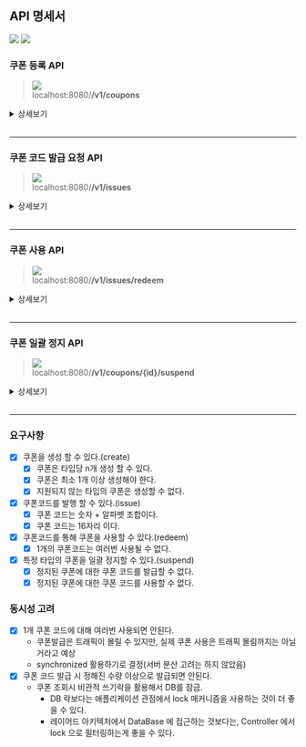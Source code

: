 ## API 명세서

![](https://img.shields.io/static/v1?label=&message=GET&color=red)
![](https://img.shields.io/static/v1?label=&message=POST&color=blue)

### 쿠폰 등록 API

> ![](https://img.shields.io/static/v1?label=&message=POST&color=blue) <br>
> localhost:8080/**/v1/coupons**

<details>
<summary>상세보기</summary>

#### Parameters

##### Body

|        name        |  type  | description |       required        |
|:------------------:|:------:|:-----------:|:---------------------:|
|    coupon_type     | string |    쿠폰 타입    | **Required, NonNull** |
|    description     | string |    쿠폰 설명    | **Required, NonNull** |
| total_coupon_count |  int   |  등록할 쿠폰 개수  | **Required, NonNull** |

#### Response 예시

200 Ok : 성공적으로 로그인 된 경우

  ```
    {
      "result_code": 200,
      "data": {
        "id": 1,
        "coupon_type": "BASIC",
        "description": "일반 쿠폰",
        "total_coupon_count": 100,
        "issued_coupon_count": 0,
        "created_at": "2024-12-08T16:27:33.593666",
        "updated_at": "2024-12-08T16:27:33.593666",
        "suspended_at": null
      }
    }
  ```

400 BadRequest : 유효성 검사에 실패한 경우

  ```
    {
      "result_code": 400,
      "timestamp": "2024-12-08T16:29:10.199889",
      "error_messages": [
        "couponType : 쿠폰타입은 null 일 수 없습니다.",
        "description : 쿠폰 설명은 null 일 수 없습니다."
      ]
    }
  ```

</details>
<br>


---

### 쿠폰 코드 발급 요청 API

> ![](https://img.shields.io/static/v1?label=&message=POST&color=blue) <br>
> localhost:8080/**/v1/issues**


<details markdown="1">
<summary>상세보기</summary>

#### Parameters

##### Body

|   name    | type | description |       required        |
|:---------:|:----:|:-----------:|:---------------------:|
| member_id | int  |  발급할 유저 id  | **Required, NonNull** |
| coupon_id | int  |  발급할 쿠폰 id  | **Required, NonNull** |

#### Response 예시

200 Ok : 성공적으로 쿠폰 코드 발급한 경우

  ```
    {
      "result_code": 200,
      "data": {
        "coupon_code": "1733644181693VWR"
      }
    }
  ```

400 NotFound : 정지된 쿠폰에 대해 발급요청한 경우

  ```
    {
      "result_code": 409,
      "timestamp": "2024-12-08T17:04:53.974216",
      "error_messages": [
        "사용이 정지된 쿠폰유형 입니다."
      ]
    }
  ```

</details>
<br>

---

### 쿠폰 사용 API

> ![](https://img.shields.io/static/v1?label=&message=POST&color=blue) <br>
> localhost:8080/**/v1/issues/redeem**


<details>
<summary>상세보기</summary>

#### Parameters

##### Body

|    name     |  type  | description |       required        |
|:-----------:|:------:|:-----------:|:---------------------:|
|  member_id  | string |  쿠폰 사용자 id  | **Required, NonNull** |
| coupon_code | string |  사용할 쿠폰 코드  | **Required, NonNull** |

#### Response

200 Ok : 성공적으로 쿠폰 사용한 경우

  ```
    {
      "result_code": 200,
      "data": null
    }
  ```

404 NotFound : 발행한 쿠폰코드를 찾을 수 없는 경우

  ```
    {
      "result_code": 404,
      "timestamp": "2024-12-08T16:52:34.003294",
      "error_messages": [
        "쿠폰 발행을 찾을 수 없습니다."
      ]
    }
  ```

</details>
<br>

---

### 쿠폰 일괄 정지 API

> ![](https://img.shields.io/static/v1?label=&message=POST&color=blue) <br>
> localhost:8080/**/v1/coupons/{id}/suspend**


<details>
<summary>상세보기</summary>

#### Parameters

##### Path

| name | type |  description  |       required        |
|:----:|:----:|:-------------:|:---------------------:|
|  id  | int  | 일괄 정지시킬 쿠폰 id | **Required, NonNull** |


#### Response

200 Ok : 성공적으로 일괄 정지된 경우

  ```
    {
    "result_code": 200,
    "data": null
    }
  ```

404 NotFound : 정지할 쿠폰을 찾을 수 없는 경우

  ```
    {
      "result_code": 404,
      "timestamp": "2024-12-08T17:02:56.865725",
      "error_messages": [
        "쿠폰을 찾을 수 없습니다."
      ]
    }
  ```

</details>
<br>

---

### 요구사항

- [x] 쿠폰을 생성 할 수 있다.(create)
    - [x] 쿠폰은 타입당 n개 생성 할 수 있다.
    - [x] 쿠폰은 최소 1개 이상 생성해야 한다.
    - [x] 지원되지 않는 타입의 쿠폰은 생성할 수 없다.
- [x] 쿠폰코드를 발행 할 수 있다.(issue)
    - [x] 쿠폰 코드는 숫자 + 알파벳 조합이다.
    - [x] 쿠폰 코드는 16자리 이다.
- [x] 쿠폰코드를 통해 쿠폰을 사용할 수 있다.(redeem)
    - [x] 1개의 쿠폰코드는 여러번 사용될 수 없다.
- [x] 특정 타입의 쿠폰을 일괄 정지할 수 있다.(suspend)
    - [x] 정지된 쿠폰에 대한 쿠폰 코드를 발급할 수 없다.
    - [x] 정지된 쿠폰에 대한 쿠폰 코드를 사용할 수 없다.

### 동시성 고려

- [x] 1개 쿠폰 코드에 대해 여러번 사용되면 안된다.
    - 쿠폰발급은 트래픽이 몰릴 수 있지만, 실제 쿠폰 사용은 트래픽 몰림까지는 아닐거라고 예상
    - synchronized 활용하기로 결정(서버 분산 고려는 하지 않았음)
- [x] 쿠폰 코드 발급 시 정해진 수량 이상으로 발급되면 안된다.
    - 쿠폰 조회시 비관적 쓰기락을 활용해서 DB를 잠금.
      - DB 락보다는 애플리케이션 관점에서 lock 매커니즘을 사용하는 것이 더 좋을 수 있다.
      - 레이어드 아키텍처에서 DataBase 에 접근하는 것보다는, Controller 에서 lock 으로 필터링하는게 좋을 수 있다.